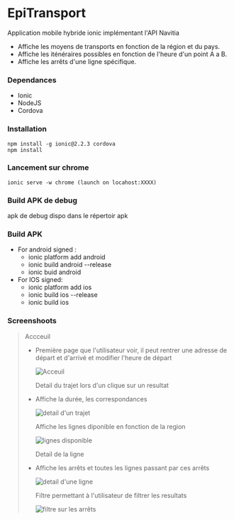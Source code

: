 # EpiTransport
Application mobile hybride ionic implémentant l'API Navitia
* Affiche les moyens de transports en fonction de la région et du pays.
* Affiche les iténéraires possibles en fonction de l'heure d'un point A a B.
* Affiche les arrêts d'une ligne spécifique.

### Dependances
* Ionic
* NodeJS
* Cordova

### Installation
``` 
npm install -g ionic@2.2.3 cordova
npm install
```

### Lancement sur chrome
```
ionic serve -w chrome (launch on locahost:XXXX)
```
### Build APK de debug
apk de debug dispo dans le répertoir apk

### Build APK
* For android signed :
     * ionic platform add android
     * ionic build android --release
     * ionic buid android
* For IOS signed:
     * ionic platform add ios
     * ionic build ios --release
     * ionic build ios


### Screenshoots 
> Accceuil 
> - Première page que l'utilisateur voir, il peut rentrer une adresse de départ et d'arrivé et modifier l'heure de départ <p>
![Acceuil](https://raw.githubusercontent.com/AlexJosse/EpiTransport/master/EpiTransport-screen/home.PNG) <p>
> Detail du trajet lors d'un clique sur un resultat
> - Affiche la durée, les correspondances <p>
![detail d'un trajet](https://raw.githubusercontent.com/AlexJosse/EpiTransport/master/EpiTransport-screen/detail.PNG) <p>
> Affiche les lignes diponible en fonction de la region <p>
![lignes disponible](https://raw.githubusercontent.com/AlexJosse/EpiTransport/master/EpiTransport-screen/lignes.PNG) <p>
> Detail de la ligne
> - Affiche les arrêts et toutes les lignes passant par ces arrêts <p>
![detail d'une ligne](https://raw.githubusercontent.com/AlexJosse/EpiTransport/master/EpiTransport-screen/detail-lignes.PNG) <p>
> Filtre permettant à l'utilisateur de filtrer les resultats <p>
![filtre sur les arrêts](https://raw.githubusercontent.com/AlexJosse/EpiTransport/master/EpiTransport-screen/filtre-detail.PNG)
